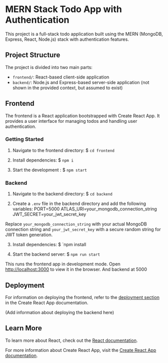 # MERN Stack Todo App with Authentication

This project is a full-stack todo application built using the MERN (MongoDB, Express, React, Node.js) stack with authentication features.

## Project Structure

The project is divided into two main parts:

- `frontend/`: React-based client-side application
- `backend/`: Node.js and Express-based server-side application (not shown in the provided context, but assumed to exist)

## Frontend

The frontend is a React application bootstrapped with Create React App. It provides a user interface for managing todos and handling user authentication.

### Getting Started

1. Navigate to the frontend directory:
   $ `cd frontend`

2. Install dependencies:
   $ `npm i`

3. Start the development :
   $ `npm start`


### Backend

1. Navigate to the backend directory:
  $ `cd backend`

2. Create a `.env` file in the backend directory and add the following variables:
PORT=5000
ATLAS_URI=your_mongodb_connection_string
JWT_SECRET=your_jwt_secret_key

Replace `your_mongodb_connection_string` with your actual MongoDB connection string and `your_jwt_secret_key` with a secure random string for JWT token generation.

3. Install dependencies:
    $ `npm install

4. Start the backend server:
    $ `npm run start`


This runs the frontend app in development mode. Open [http://localhost:3000](http://localhost:3000) to view it in the browser. And backend at 5000



## Deployment

For information on deploying the frontend, refer to the [deployment section](https://facebook.github.io/create-react-app/docs/deployment) in the Create React App documentation.

(Add information about deploying the backend here)

## Learn More

To learn more about React, check out the [React documentation](https://reactjs.org/).

For more information about Create React App, visit the [Create React App documentation](https://facebook.github.io/create-react-app/docs/getting-started).

